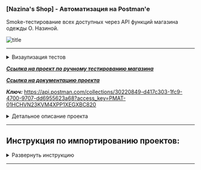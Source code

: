 ### **[Nazina's Shop] - Автоматизация на Postman'е**

Smoke-тестирование всех доступных через API функций магазина одежды О. Назиной.

![title](https://github.com/OQASergey/Postman-Automation/raw/main/pics/title.png)


---

<details>
  <summary>Визаулизация тестов</summary>
  
  **Запуск тестов:**
  
![PA_NSh_start](https://github.com/OQASergey/Postman-Automation/raw/main/pics/PA_NSh_start.gif)

------

**Отображение в консоли Postman'а:**

![PA_NSh_console](https://github.com/OQASergey/Postman-Automation/raw/main/pics/PA_NSh_console.gif)

------

**Просмотр ошибок:**

![PA_NSh_fails](https://github.com/OQASergey/Postman-Automation/raw/main/pics/PA_NSh_fails.gif)

------

</details>

***[Ссылка на проект по ручному тестированию магазина](https://github.com/OQASergey/Nazinas_Shop_Testing/tree/main#nazinas_shop_testing)***

***[Ссылка на документацию проекта](https://testbase.atlassian.net/wiki/spaces/SHOP/overview?homepageId=1411056054)***

***Ключ:*** https://api.postman.com/collections/30220849-d417c303-1fc9-4700-9707-dd6955623a68?access_key=PMAT-01HCHVN23KVM4XPP1XEGXBC820
<details>
  <summary>Детальное описание проекта</summary>
   
  Проект представляет собой набор smoke-тестов web-приложения через REST API.

  Запросы и пояснения: 
 
  **1. "Создание карточки товара А":**
  
  [Ссылка на документацию ресурса "Create item"](https://testbase.atlassian.net/wiki/spaces/SHOP/pages/1957496610/Create+item)

  - *Body*

  Для ключей "name" и "description" создаётся случайное слово на английском языке (первый символ в верхнем регистре);

  Для ключей "section", "color" и "size" выбираются случайные значения из одноимённых массивов с заранее заготовленными вариантами;
  
  Для ключа "price" генерируется случайное значение [2,998];

  Для ключа "params" создаётся случайное слово на английском языке в нижнем регистре;

  Для ключа "photo" заранее заготовлено изображение, закодированное в base64

- *Pre-req.*

Скрипты генерации значений для ключей "section", "color", "size" и "price";

Сохранение в переменные коллекции значений для "section", "color", "size" и "price"

- *Tests*

[Данный скрипт выполняется здесь и далее в каждом шаге] Вывод статуса ответа в консоль (или параметров ошибки в случае статуса, отличного от "ok" (значение статуса берётся из тела json, т.к. статус ответа всегда 200 OK);

Сохранение в переменные коллекции значений для ключей из ответа "id", "name", "description" и "params";

Извлекается размер (в байтах) изображения в формате base64 и сохраняется в переменные коллекции

**2. "Тест к-А":**
  
  [Ссылка на документацию ресурса "Get item"](https://testbase.atlassian.net/wiki/spaces/SHOP/pages/1969291375/Get+item)

  - *Body*

Для ключа "id" добавляется значение созданного в шаге 1 объекта из переменной коллекции

   - *Tests*

Проводятся тесты сравнения значений ответа и значений из переменных коллекции для всех ключей кроме "photo". Результаты тестов выводятся в консоль postman'а;

Сохраняется в переменные коллекции url декодированного изображения ключа "photo"

  **3. "Тест фото в к-А":**

 Выполняется запрос на получение headers из сохранённой в переменных коллекции url изображения методом HEAD 

  - *Tests*

Берётся актуальное значение веса изображения по url из заголовка Content-Length;

Меняется тип данных актуального значения веса изображения со строчного на числовое;

Выполняется тест сравнение актуального значения веса и значения из сохранённой переменной коллекции для ключа "photo" из шага 1. Результаты тестов выводятся в консоль postman'а

  **4. "Обновление к-А":**
  
  [Ссылка на документацию ресурса "Update item"](https://testbase.atlassian.net/wiki/spaces/SHOP/pages/1969422366/Update+item)

  - *Body*

Для ключа "id" добавляется значение созданного в шаге 1 объекта из переменной коллекции;

Для ключей "name", "section", "description", "color" и "size" выбираются случайные значения из одноимённых массивов с заранее заготовленными вариантами, кроме выбранных в шаге 1;

Для ключей "price" и "params" генерирются случайные значения [2,998], кроме выбранных в шаге 1

- *Pre-req.*

Скрипты генерации новых значений для ключей "name", "section", "description", "color", "size", "price" и "params";

Сохранение в переменные коллекции новых значений для ключей "name", "section", "description", "color", "size", "price" и "params"

**5. "Тест обновления к-А":**

Аналогично шагу 2, только с обновлёнными значениями

**6. "Создания к-Б":**

Аналогично шагу 1, только с новыми значениями для ключей, не совподающими с сохранёнными в коллекции переменными

*Примечание: Значение ключа "name" в шаге 6 и шаге 4 идентичны*

**7. "Тест к-Б":**

Аналогично шагу 2, только со значениями из шага 6

**8. "Тест поиска к-А и к-Б":**
  
  [Ссылка на документацию ресурса "Search"](https://testbase.atlassian.net/wiki/spaces/SHOP/pages/1957464487/Search)

  - *Body*

Для ключа "query" добавляется значение ключа "name" из шага 4 и 6 из переменной коллекции 

- *Pre-req.*

(продолжение текста в разработке)

</details>

___



## **Инструкция по импортированию проектов:**
<details>
  <summary>Развернуть инструкцию</summary>

  
**Для того, чтобы импортировать проект в Вашу коллекцию необходимо сделать следующее:**
- Кликнуть на кнопку "Import" в вашем рабочем пространстве (workspace)

![import1](https://github.com/OQASergey/Postman-Automation/raw/main/pics/import1.png)
- Вставить ссылку на ключ в появишвееся поле

![import2](https://github.com/OQASergey/Postman-Automation/raw/main/pics/import2.png)

*В Вашем рабочем пространстве появится новая коллекция с одноимённым названием;*

**Чтобы запустить автотест, необходимо выполнить следующие шаги:**
- Кликнуть на импортированную коллекцию с проектом

![run1](https://github.com/OQASergey/Postman-Automation/raw/main/pics/run1.png)
- Кликнуть на кнопку "Run collection"

![run2](https://github.com/OQASergey/Postman-Automation/raw/main/pics/run2.png)
- В выпадающем меню "Advamced Settings" выключить чекбокс "Stop run if an error occers"

![run4](https://github.com/OQASergey/Postman-Automation/raw/main/pics/run4.png)
- Открыть консоль postman'а (в низу экрана)

![run3](https://github.com/OQASergey/Postman-Automation/raw/main/pics/run3.png)
- Кликнуть на кнопку "Run [название проекта]"

![run5](https://github.com/OQASergey/Postman-Automation/raw/main/pics/run5.png)

*Запустятся автотесты. Вся инфомация по результатам тестов отображается в логах консоли postman'а*

![run6](https://github.com/OQASergey/Postman-Automation/raw/main/pics/run6.png)
</details>

---
